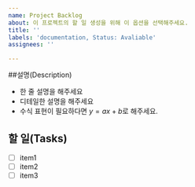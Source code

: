 ```yaml
---
name: Project Backlog
about: 이 프로젝트의 할 일 생성을 위해 이 옵션을 선택해주세요.
title: ''
labels: 'documentation, Status: Avaliable'
assignees: ''

---
```


##설명(Description)
- 한 줄 설명을 해주세요
- 디테일한 설명을 해주세요
- 수식 표현이 필요하다면 $y=ax+b$로 해주세요.
## 할 일(Tasks)
- [ ] item1
- [ ] item2
- [ ] item3
